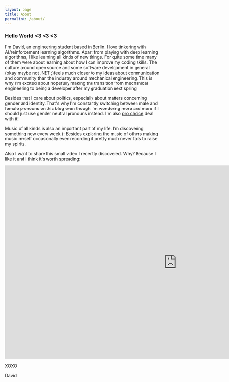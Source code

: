 ```yaml
---
layout: page
title: About
permalink: /about/
---
```



### Hello World <3 <3 <3

I'm David, an engineering student based in Berlin. I love tinkering with AI/reinforcement learning algorithms.
Apart from playing with deep learning algorithms, I like learning all kinds of new things. For quite some time many of them were about learning about how I can improve my coding skills.
The culture around open source and some software development in general (okay maybe not .NET ;)feels much closer to my ideas about communication and community than the industry around mechanical engineering. This is why I'm excited about hopefully making the transition from mechanical engineering to being a developer after my graduation next spring.

Besides that I care about politics, especially about matters concerning gender and identity. That's why I'm constantly switching between male and female pronouns on this blog even though I'm wondering more and more if I should just use gender neutral pronouns instead.
I'm also [pro choice](https://vimeo.com/152878123) deal with it!

Music of all kinds is also an important part of my life. I'm discovering something new every week (: Besides exploring the music of others making music myself occasionally even recording it pretty much never fails to raise my spirits.

Also I want to share this small video I recently discovered. Why? Because I like it and I think it's worth spreading:

<iframe width="1120" height="630" src="https://www.youtube.com/embed/oQbei5JGiT8" frameborder="0" allowfullscreen></iframe>

XOXO

David
